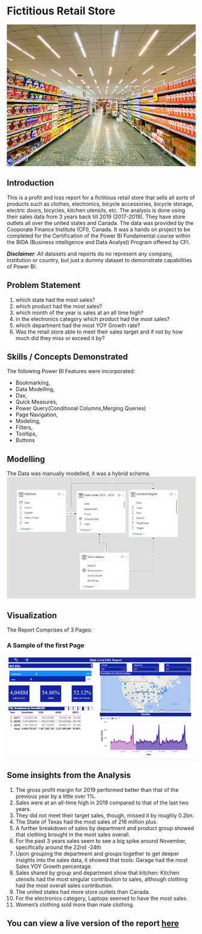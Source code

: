 # Fictitious Retail Store 
![](https://github.com/CoyoteStark25/Profit_and_Loss_Report-Power_BI_Project/blob/main/Images/Shop%20image.jpg)

## Introduction
This is a profit and loss report for a fictitious retail store that sells  all sorts of products such as clothes, electronics, bicycle accessories, bicycle storage, electric doors, bicycles, kitchen utensils, etc.
The analysis is done using their sales data from 3 years back till 2019  (2017-2019).
They have store outlets all over the united states and Canada.
The data was provided by the Cooporate Finance Institute (CFI), Canada.
It was a hands on project to be completed for the Certification of the Power BI Fundamental course within  the BIDA (Business intelligence and Data Analyst) Program offered by CFI.

_**Disclaimer**_: All datasets and reports do no represent any company, institution or country, but just a dummy dataset to demonstrate capabilities of Power BI.

## Problem Statement
1. which state had the most sales?
2. which product had the most sales?
3. which month of the year is sales at an all time high?
4. in the electronics category which product had the most sales?
5. which department had the most YOY Growth rate?
6. Was the retail store able to meet their sales target and if not by how much did they miss or exceed it by?

## Skills / Concepts Demonstrated
The following Power BI Features were incorporated:

- Bookmarking,
- Data Modelling,
- Dax,
- Quick Measures,
- Power Query(Conditional Columns,Merging Queries)
- Page Navigation,
- Modeling,
- Filters,
- Tooltips,
- Buttons

## Modelling
The Data was manually modelled, it was a hybrid schema.
![](https://github.com/CoyoteStark25/Profit_and_Loss_Report-Power_BI_Project/blob/main/Images/DataModel.PNG)

## Visualization
The Report Comprises of 3 Pages:
### A Sample of the first Page
![](https://github.com/CoyoteStark25/Profit_and_Loss_Report-Power_BI_Project/blob/main/Images/ReportPage1.PNG)

## Some insights from the Analysis
1.	The gross profit margin for 2019 performed better than that of the previous year by a little over 1%.
2.	Sales were at an all-time high in 2019 compared to that of the last two years.
3.	They did not meet their target sales, though, missed it by roughly 0.2bn.
4.	The State of Texas had the most sales of 216 million plus.
5.	A further breakdown of sales by department and product group showed that clothing brought in the most sales overall.
6.	For the past 3 years sales seem to see a big spike around November, specifically around the 22nd -24th 
7.	Upon grouping the department and groups together to get deeper insights into the sales data, it showed that tools: Garage had the most Sales YOY Growth percentage.
8.	Sales shared by group and department show that kitchen: Kitchen utensils had the most singular contribution to sales, although clothing had the most overall sales contribution.
9.	The united states had more store outlets than Canada.
10.	For the electronics category, Laptops seemed to have the most sales.
11.	Women’s clothing sold more than male clothing.

## You can view a live version of the report [here](https://app.powerbi.com/view?r=eyJrIjoiZDBiNTIxZDAtMzI4YS00ZjI2LWJjNDktNTE4ODY1MDY4YmY4IiwidCI6Ijk5ZGRhNWRkLTYzNDYtNDc3OC04OTVmLWNkNGNiNjBhNDQxNiJ9)
